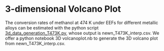 # 3-dimensional Volcano Plot
The conversion rates of methanol at 474 K under EEFs for different metallic alloys can be estimated with the python script [3d_data_generation_T473K.py](), whose output is newn_T473K_interp.csv. We offer a python notebook 3D volcanoplot.nb to generate the 3D volcano plot from newn_T473K_interp.csv.


